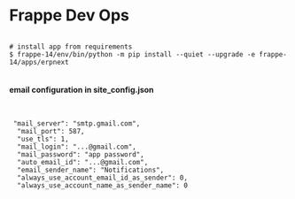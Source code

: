 # Frappe Dev Ops

```

# install app from requirements
$ frappe-14/env/bin/python -m pip install --quiet --upgrade -e frappe-14/apps/erpnext


```

#### email configuration in site_config.json


```


 "mail_server": "smtp.gmail.com",
  "mail_port": 587,
  "use_tls": 1,
  "mail_login": "...@gmail.com",
  "mail_password": "app password",
  "auto_email_id": "...@gmail.com",
  "email_sender_name": "Notifications",
  "always_use_account_email_id_as_sender": 0,
  "always_use_account_name_as_sender_name": 0
  ```